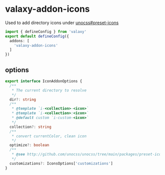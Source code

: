# valaxy-addon-icons

Used to add directory icons under [unocss#preset-icons](https://github.com/unocss/unocss/tree/main/packages/preset-icons#nodejs)

```ts
import { defineConfig } from 'valaxy'
export default defineConfig({
  addons: [
    'valaxy-addon-icons'
  ]
})
```

## options

```ts
export interface IconAddonOptions {
  /**
   * The current directory to resolve
   */
  dir?: string
  /**
   * @template `i-<collection>-<icon>`
   * @template `i-<collection>:<icon>`
   * @default custom `i-custom-<icon>`
   */
  collection?: string
  /**
   * convert currentColor, clean icon
   */
  optimize?: boolean
  /**
   * @see http://github.com/unocss/unocss/tree/main/packages/preset-icons#icon-customizations
   */
  customizations?: IconsOptions['customizations']
}
```